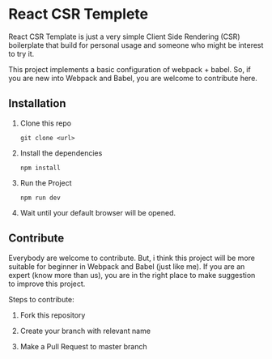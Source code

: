 # React CSR Templete

React CSR Template is just a very simple Client Side Rendering (CSR) boilerplate that build for personal usage and someone who might be interest to try it.

This project implements a basic configuration of webpack + babel. So, if you are new into Webpack and Babel, you are welcome to contribute here.

## Installation

1. Clone this repo

   `git clone <url>`

2. Install the dependencies

   `npm install`

3. Run the Project

   `npm run dev`

4. Wait until your default browser will be opened.

## Contribute

Everybody are welcome to contribute. But, i think this project will be more suitable for
beginner in Webpack and Babel (just like me). If you are an expert (know more than us), you are in the right place to make suggestion to improve this project.

Steps to contribute:

1. Fork this repository

2. Create your branch with relevant name

3. Make a Pull Request to master branch
